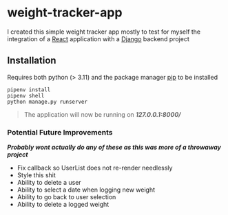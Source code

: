 # weight-tracker-app

I created this simple weight tracker app mostly to test for myself the integration of a [React](https://reactjs.org/) application with a [Django](https://www.djangoproject.com/) backend project

## Installation

Requires both python (> 3.11) and the package manager [pip](https://pip.pypa.io/en/stable/) to be installed

```shell
pipenv install
pipenv shell
python manage.py runserver
```

> The application will now be running on **_127.0.0.1:8000/_**

### Potential Future Improvements

**_Probably wont actually do any of these as this was more of a throwaway project_**

- Fix callback so UserList does not re-render needlessly
- Style this shit
- Ability to delete a user
- Ability to select a date when logging new weight
- Ability to go back to user selection
- Ability to delete a logged weight
